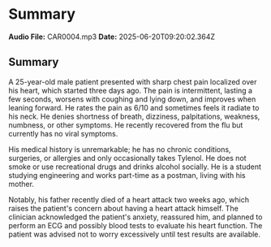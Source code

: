 # Summary

**Audio File:** CAR0004.mp3
**Date:** 2025-06-20T09:20:02.364Z

## Summary

A 25-year-old male patient presented with sharp chest pain localized over his heart, which started three days ago. The pain is intermittent, lasting a few seconds, worsens with coughing and lying down, and improves when leaning forward. He rates the pain as 6/10 and sometimes feels it radiate to his neck. He denies shortness of breath, dizziness, palpitations, weakness, numbness, or other symptoms. He recently recovered from the flu but currently has no viral symptoms.

His medical history is unremarkable; he has no chronic conditions, surgeries, or allergies and only occasionally takes Tylenol. He does not smoke or use recreational drugs and drinks alcohol socially. He is a student studying engineering and works part-time as a postman, living with his mother.

Notably, his father recently died of a heart attack two weeks ago, which raises the patient's concern about having a heart attack himself. The clinician acknowledged the patient's anxiety, reassured him, and planned to perform an ECG and possibly blood tests to evaluate his heart function. The patient was advised not to worry excessively until test results are available. 